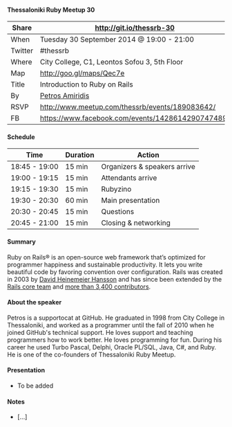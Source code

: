 #### Thessaloniki Ruby Meetup 30

Share   | http://git.io/thessrb-30
------- | -------------------------------------------------
When    | Tuesday 30 September 2014 @ 19:00 - 21:00
Twitter | #thessrb
Where   | City College, C1, Leontos Sofou 3, 5th Floor
Map     | http://goo.gl/maps/Qec7e
Title   | Introduction to Ruby on Rails
By      | [Petros Amiridis](https://github.com/petros)
RSVP    | http://www.meetup.com/thessrb/events/189083642/
FB      | https://www.facebook.com/events/1428614290747489/

#### Schedule

Time          | Duration | Action
------------- | -------- | -----------------------------
18:45 - 19:00 | 15 min   | Organizers & speakers arrive
19:00 - 19:15 | 15 min   | Attendants arrive
19:15 - 19:30 | 15 min   | Rubyzino
19:30 - 20:30 | 60 min   | Main presentation
20:30 - 20:45 | 15 min   | Questions
20:45 - 21:00 | 15 min   | Closing & networking

#### Summary

Ruby on Rails® is an open-source web framework that’s optimized for programmer happiness and sustainable productivity. It lets you write beautiful code by favoring convention over configuration. Rails was created in 2003 by <a href="http://david.heinemeierhansson.com/" title="DHH's website">David Heinemeier Hansson</a> and has since been extended by the <a href="/core">Rails core team</a> and <a href="http://contributors.rubyonrails.org" title="Access to the list of contributors">more than 3,400 contributors</a>.

#### About the speaker

Petros is a supportocat at GitHub. He graduated in 1998 from City College in Thessaloniki, and worked as a programmer until the fall of 2010 when he joined GitHub's technical support. He loves support and teaching programmers how to work better. He loves programming for fun. During his career he used Turbo Pascal, Delphi, Oracle PL/SQL, Java, C#, and Ruby. He is one of the co-founders of Thessaloniki Ruby Meetup.

#### Presentation

* To be added

#### Notes

* [...]
